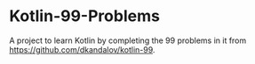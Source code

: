 # Kotlin-99-Problems
A project to learn Kotlin by completing the 99 problems in it from https://github.com/dkandalov/kotlin-99.
